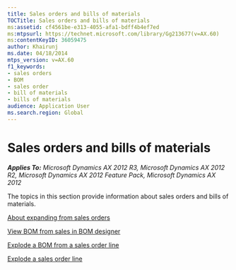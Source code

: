 ```yaml
---
title: Sales orders and bills of materials
TOCTitle: Sales orders and bills of materials
ms:assetid: cf4561be-e313-4055-afa1-bdff4b4ef7ed
ms:mtpsurl: https://technet.microsoft.com/library/Gg213677(v=AX.60)
ms:contentKeyID: 36059475
author: Khairunj
ms.date: 04/18/2014
mtps_version: v=AX.60
f1_keywords:
- sales orders
- BOM
- sales order
- bill of materials
- bills of materials
audience: Application User
ms.search.region: Global
---
```


# Sales orders and bills of materials 


_**Applies To:** Microsoft Dynamics AX 2012 R3, Microsoft Dynamics AX 2012 R2, Microsoft Dynamics AX 2012 Feature Pack, Microsoft Dynamics AX 2012_

The topics in this section provide information about sales orders and bills of materials.

[About expanding from sales orders](about-expanding-from-sales-orders.md)

[View BOM from sales in BOM designer](view-bom-from-sales-in-bom-designer.md)

[Explode a BOM from a sales order line](explode-a-bom-from-a-sales-order-line.md)

[Explode a sales order line](explode-a-sales-order-line.md)

  


